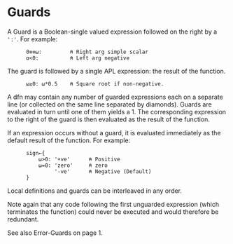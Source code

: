 # Guards

A Guard is a Boolean-single valued expression followed on the right by a `':'`. For example:
```apl
      0≡≡⍵:         ⍝ Right arg simple scalar
      ⍺<0:          ⍝ Left arg negative
```

The guard is followed by a single APL expression: the result of the function.
```apl
      ⍵≥0: ⍵*0.5    ⍝ Square root if non-negative.
```

A dfn may contain any number of guarded expressions each on a separate line (or collected on the same line separated by diamonds). Guards are evaluated in turn until one of them yields a 1. The corresponding expression to the right of the guard is then evaluated as the result of the function.

If an expression occurs without a guard, it is evaluated immediately as the default result of the function. For example:
```apl
      sign←{   
          ⍵>0: '+ve'      ⍝ Positive
          ⍵=0: 'zero'     ⍝ zero
               '-ve'      ⍝ Negative (Default)
      }
```

Local definitions and guards can be interleaved in any order.

Note again that any code following the first unguarded expression (which terminates the function) could never be executed and would therefore be redundant.

See also Error-Guards on page 1.
